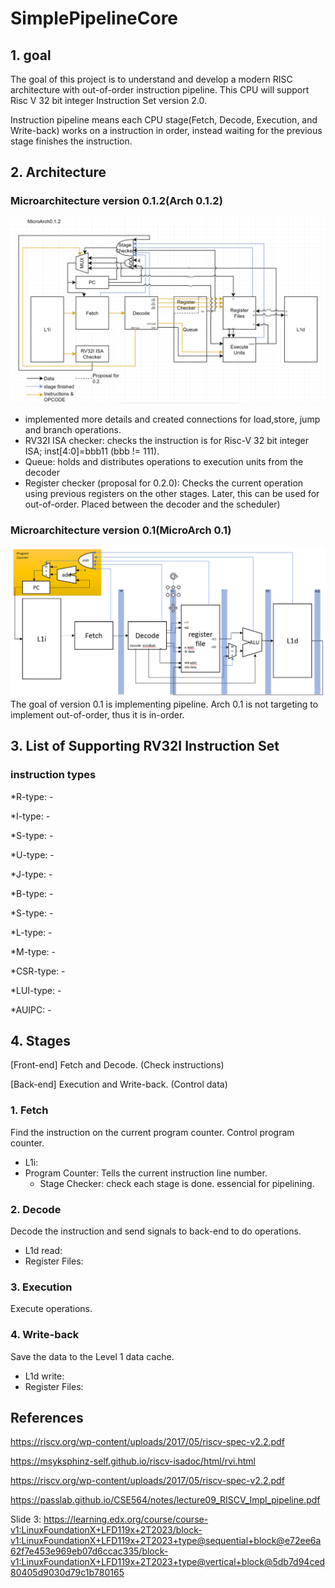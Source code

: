 # SimplePipelineCore


## 1. goal
The goal of this project is to understand and develop a modern RISC architecture with out-of-order instruction pipeline. This CPU will support Risc V 32 bit integer Instruction Set version 2.0. 

Instruction pipeline means each CPU stage(Fetch, Decode, Execution, and Write-back) works on a instruction in order, instead waiting for the previous stage finishes the instruction.

## 2. Architecture


### Microarchitecture version 0.1.2(Arch 0.1.2)

![image](https://github.com/Enanter/SimplePipelineCore/blob/main/Architecture_Diagram/Oct_11_2023_MicroArch0_1_2.png)

* implemented more details and created connections for load,store, jump and branch operations.
 * RV32I ISA checker: checks the instruction is for Risc-V 32 bit integer ISA; inst[4:0]=bbb11 (bbb != 111).
 * Queue: holds and distributes operations to execution units from the decoder
 * Register checker (proposal for 0.2.0): Checks the current operation using previous registers on the other stages. Later, this can be used for out-of-order. Placed between the decoder and the scheduler)



### Microarchitecture version 0.1(MicroArch 0.1) 

![image](https://github.com/Enanter/SimplePipelineCore/blob/main/Architecture_Diagram/Oct_3_2023_FDEWDiagram.png)
The goal of version 0.1 is implementing pipeline. Arch 0.1 is not targeting to implement out-of-order, thus it is in-order.


## 3. List of Supporting RV32I Instruction Set

### instruction types

*R-type: -

*I-type: -

*S-type: -

*U-type: -

*J-type: -

*B-type: -

*S-type: -

*L-type: -

*M-type: -

*CSR-type: -

*LUI-type: -

*AUIPC: -


## 4. Stages

[Front-end] Fetch and Decode. (Check instructions)

[Back-end] Execution and Write-back. (Control data)

 ### 1.  Fetch 
 Find the instruction on the current program counter. Control program counter.
  * L1i:
  * Program Counter: Tells the current instruction line number.
    * Stage Checker: check each stage is done. essencial for pipelining.
      
 ### 2.  Decode
 Decode the instruction and send signals to back-end to do operations.
  * L1d read:
  * Register Files:
    
 ### 3.  Execution
 Execute operations.

 ### 4.  Write-back
 Save the data to the Level 1 data cache.
  * L1d write:
  * Register Files:




## References
https://riscv.org/wp-content/uploads/2017/05/riscv-spec-v2.2.pdf

https://msyksphinz-self.github.io/riscv-isadoc/html/rvi.html

https://riscv.org/wp-content/uploads/2017/05/riscv-spec-v2.2.pdf

https://passlab.github.io/CSE564/notes/lecture09_RISCV_Impl_pipeline.pdf

Slide 3: https://learning.edx.org/course/course-v1:LinuxFoundationX+LFD119x+2T2023/block-v1:LinuxFoundationX+LFD119x+2T2023+type@sequential+block@e72ee6a62f7e453e969eb07d6ccac335/block-v1:LinuxFoundationX+LFD119x+2T2023+type@vertical+block@5db7d94ced80405d9030d79c1b780165

